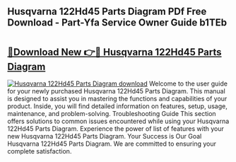## Husqvarna 122Hd45 Parts Diagram PDf Free Download - Part-Yfa Service Owner Guide b1TEb

# <h2><a href="http://dfrwpd.blite.top/?on=Husqvarna+122Hd45+Parts+Diagram">🔗Download New 👉🔴 Husqvarna 122Hd45 Parts Diagram</a></h2>

[![Husqvarna 122Hd45 Parts Diagram download](https://i.imgur.com/lujVjoI.png)](http://dfrwpd.blite.top/?on=Husqvarna+122Hd45+Parts+Diagram)
Welcome to the user guide for your newly purchased Husqvarna 122Hd45 Parts Diagram. This manual is designed to assist you in mastering the functions and capabilities of your product. Inside, you will find detailed information on features, setup, usage, maintenance, and problem-solving. Troubleshooting Guide This section offers solutions to common issues encountered while using your Husqvarna 122Hd45 Parts Diagram. Experience the power of list of features with your new Husqvarna 122Hd45 Parts Diagram. Your Success is Our Goal Husqvarna 122Hd45 Parts Diagram. We are committed to ensuring your complete satisfaction.
